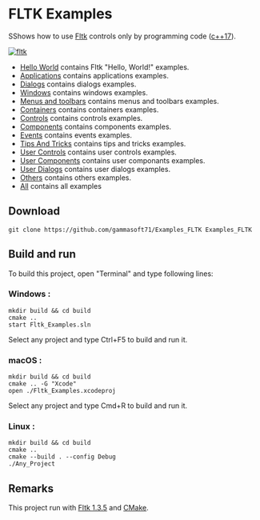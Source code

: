 
# FLTK Examples

SShows how to use [Fltk](https://www.fltk.org) controls only by programming code ([c++17](https://en.cppreference.com/w/)).

[![fltk](docs/Pictures/fltk_header.png)](https://www.fltk.org)

* [Hello World](src/Hello_Worlds/README.md) contains Fltk "Hello, World!" examples.
* [Applications](src/Applications/README.md) contains applications examples.
* [Dialogs](src/Dialogs/README.md) contains dialogs examples.
* [Windows](src/Windows/README.md) contains windows examples.
* [Menus and toolbars](src/Menus_And_Toolbars/README.md) contains menus and toolbars examples.
* [Containers](src/Containers/README.md) contains containers examples.
* [Controls](src/Controls/README.md) contains controls examples.
* [Components](src/Components/README.md) contains components examples.
* [Events](src/Events/README.md) contains events examples.
* [Tips And Tricks](src/Tips_And_Tricks/README.md) contains tips and tricks examples.
* [User Controls](src/User_Controls/README.md) contains user controls examples.
* [User Components](src/User_Components/README.md) contains user componants examples.
* [User Dialogs](src/User_Dialogs/README.md) contains user dialogs examples.
* [Others](src/Others/README.md) contains others examples.
* [All](srcREADME.md) contains all examples

## Download

``` shell
git clone https://github.com/gammasoft71/Examples_FLTK Examples_FLTK
```

## Build and run

To build this project, open "Terminal" and type following lines:

### Windows :

``` shell
mkdir build && cd build
cmake .. 
start Fltk_Examples.sln
```

Select any project and type Ctrl+F5 to build and run it.

### macOS :

``` shell
mkdir build && cd build
cmake .. -G "Xcode"
open ./Fltk_Examples.xcodeproj
```

Select any project and type Cmd+R to build and run it.

### Linux :

``` shell
mkdir build && cd build
cmake .. 
cmake --build . --config Debug
./Any_Project
```

## Remarks

This project run with [Fltk 1.3.5](https://www.Fltk.org) and [CMake](https://cmake.org).
